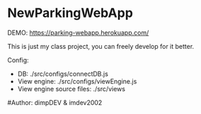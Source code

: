 # NewParkingWebApp

DEMO: https://parking-webapp.herokuapp.com/

This is just my class project, you can freely develop for it better.

Config:

- DB: ./src/configs/connectDB.js
- View engine: ./src/configs/viewEngine.js
- View engine source files: ./src/views

#Author: dimpDEV & imdev2002
